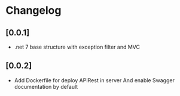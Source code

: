 # Changelog

## [0.0.1] 
- .net 7 base structure with exception filter and MVC

## [0.0.2]
- Add Dockerfile for deploy APIRest in server And enable Swagger documentation by default
